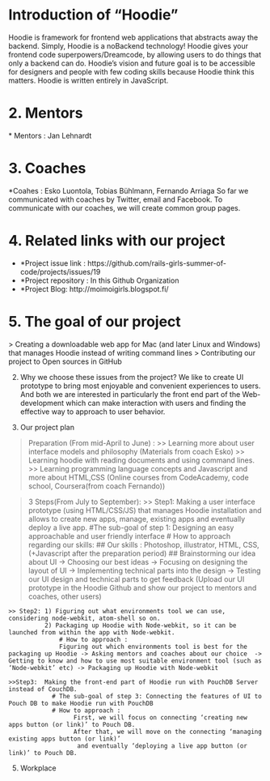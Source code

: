 <h1>Introduction of “Hoodie”</h1> 
    Hoodie is framework for frontend web applications that abstracts away the backend.  
    Simply, Hoodie is a noBackend technology! 
    Hoodie gives your frontend code superpowers/Dreamcode, 
    by allowing users to do things that only a backend can do.
    Hoodie’s vision and future goal is to be accessible for designers and
    people with few coding skills because Hoodie think this matters.
    Hoodie is written entirely in JavaScript.

<h1>2. Mentors</h1>  
 * Mentors : Jan Lehnardt

<h1>3. Coaches</h1> 
  *Coahes : Esko Luontola, Tobias Bühlmann, Fernando Arriaga
    So far we communicated with coaches by Twitter, email and Facebook.  
    To communicate with our coaches, we will create common group pages.
 
<h1>4. Related links with our project</h1> 
<ul>
<li>*Project issue link : https://github.com/rails-girls-summer-of-code/projects/issues/19</li>
<li>*Project repository : In this Github Organization</li>
<li>*Project Blog: http://moimoigirls.blogspot.fi/</li>
</ul>


<h1>5. The goal of our project</h1>
> Creating a downloadable web app for Mac (and later Linux and Windows) that manages Hoodie instead of writing command lines 
> Contributing our project to Open sources in GitHub

2. Why we choose these issues from the project?
We like to create UI prototype to bring most enjoyable and convenient experiences to users. And both we are interested in particularly the front end part of the Web-development which can make interaction with users and finding the effective way to approach to user behavior. 

3. Our project plan
 >Preparation (From mid-April to June) :
	>> Learning more about user interface models and philosophy (Materials from coach Esko) 
        >> Learning hoodie with reading documents and using command lines.
        >> Learning programming language concepts and Javascript and more about HTML,CSS 
             (Online courses from CodeAcademy, code school, Coursera(from coach Fernando))

> 3 Steps(From July to September):
    >> Step1: Making a user interface prototype (using HTML/CSS/JS) that manages Hoodie installation and allows to create new apps, manage, existing apps           and eventually deploy a live app.
            #The sub-goal of step 1: Designing an easy approachable and user friendly interface
            # How to approach regarding our skills:
                 ## Our skills :  Photoshop, illustrator, HTML, CSS, (+Javascript after the preparation period) 
                 ## Brainstorming our idea about UI -> Choosing our best ideas -> Focusing on designing the layout of UI -> Implementing technical parts into the design -> Testing our UI design and technical parts to get feedback (Upload our UI prototype in the Hoodie Github and show our project to mentors and coaches, other users)  

    >> Step2: 1) Figuring out what environments tool we can use, considering node-webkit, atom-shell so on. 
              2) Packaging up Hoodie with Node-webkit, so it can be launched from within the app with Node-webkit.
                  # How to approach : 
                  Figuring out which environments tool is best for the packaging up Hoodie -> Asking mentors and coaches about our choice  -> Getting to know and how to use most suitable environment tool (such as ‘Node-webkit’ etc) -> Packaging up Hoodie with Node-webkit 

    >>Step3:  Making the front-end part of Hoodie run with PouchDB Server instead of CouchDB.
                # The sub-goal of step 3: Connecting the features of UI to Pouch DB to make Hoodie run with PouchDB
                # How to approach : 
                      First, we will focus on connecting ‘creating new apps button (or link)’ to Pouch DB. 
                      After that, we will move on the connecting ‘managing existing apps button (or link)’ 
                       and eventually ‘deploying a live app button (or link)’ to Pouch DB.
5. Workplace 
